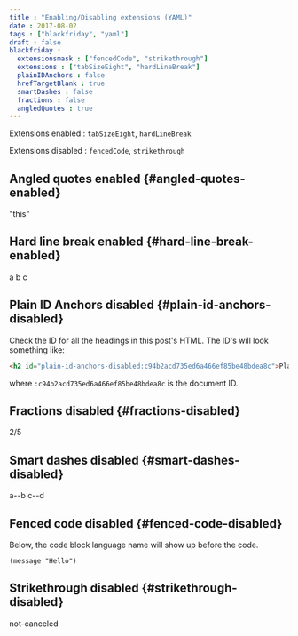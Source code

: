 ```yaml
---
title : "Enabling/Disabling extensions (YAML)"
date : 2017-08-02
tags : ["blackfriday", "yaml"]
draft : false
blackfriday :
  extensionsmask : ["fencedCode", "strikethrough"]
  extensions : ["tabSizeEight", "hardLineBreak"]
  plainIDAnchors : false
  hrefTargetBlank : true
  smartDashes : false
  fractions : false
  angledQuotes : true
---
```


Extensions enabled
: `tabSizeEight`, `hardLineBreak`

Extensions disabled
: `fencedCode`, `strikethrough`


## Angled quotes enabled {#angled-quotes-enabled}

"this"


## Hard line break enabled {#hard-line-break-enabled}

a
b
c


## Plain ID Anchors disabled {#plain-id-anchors-disabled}

Check the ID for all the headings in this post's HTML. The ID's will
look something like:

```html
<h2 id="plain-id-anchors-disabled:c94b2acd735ed6a466ef85be48bdea8c">Plain ID Anchors disabled</h2>
```

where `:c94b2acd735ed6a466ef85be48bdea8c` is the document ID.


## Fractions disabled {#fractions-disabled}

2/5


## Smart dashes disabled {#smart-dashes-disabled}

a--b	c--d


## Fenced code disabled {#fenced-code-disabled}

Below, the code block language name will show up before the code.

```emacs-lisp
(message "Hello")
```


## Strikethrough disabled {#strikethrough-disabled}

~~not-canceled~~
